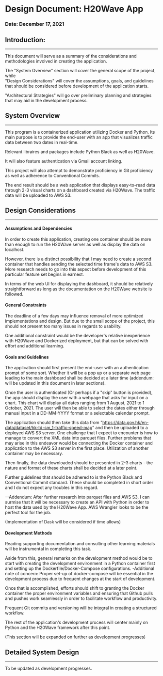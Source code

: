 # Design Document: H20Wave App 
### Date: December 17, 2021


## Introduction:
-------------
This document will serve as a summary of the considerations and methodologies
involved in creating the application.

The "System Overview" section will cover the general scope of the project, while  
"Design Considerations" will cover the assumptions, goals, and guidelines
that should be considered before development of the application starts.

"Architectural Strategies" will go over preliminary planning and strategies 
that may aid in the development process.


## System Overview
------------------
This program is a containerized application utilizing Docker and Python. Its 
main purpose is to provide the end-user with an app that visualizes traffic
data between two dates in real-time. 

Relevant libraires and packages include Python Black as well as H20Wave.

It will also feature authentication via Gmail account linking.

This project will also attempt to demonstrate proficiency in Git proficiency
as well as adherence to Conventional Commits.

The end result should be a web application that displays easy-to-read 
data through 2-3 visual charts on a dashboard created via H20Wave.
The traffic data will be uploaded to AWS S3.


## Design Considerations
----------------------

#### Assumptions and Dependencies
In order to create this application, creating one container should be more than
enough to run the H20Wave server as well as display the data on localhost.

However, there is a distinct possibility that I may need to create a second container
that handles sending the selected time frame's data to AWS S3. More research needs to 
go into this aspect before development of this particular feature set begins in earnest.

In terms of the web UI for displaying the dashboard, it should be relatively straightforward
as long as the documentation on the H20Wave website is followed.


#### General Constraints
The deadline of a few days may influence removal of more optimized implementations
and design. But due to the small scope of the project, this should not present too
many issues in regards to usability.

One additional constraint would be the developer's relative inexperience with H20Wave
and Dockerized deployment, but that can be solved with effort and additional learning.

#### Goals and Guidelines   
The application should first present the end-user with an authentication prompt of some sort.
Whether it will be a pop up or a separate web page leading to the main dashboard shall be decided
at a later time (addendum: will be updated in this document in later sections).

Once the user is authenticated (Or perhaps if a "skip" button is provided), the
app should display the user with a webpage that asks for input on a chart.
This chart will display all dates ranging from 1 August, 2021 to 1 October, 2021.
The user will then be able to select the dates either through manual input in
a DD-MM-YYYY format or a selectable calendar prompt.

The application should then take this data from "https://data.gov.hk/en-data/dataset/hk-td-sm_1-traffic-speed-map"
and then be uploaded to a deployed AWS S3 server. One challenge that I expect to encounter
is how to manage to convert the XML data into parquet files. Further problems that
may arise in this endeavor would be connecting the Docker container and application to
the AWS S3 server in the first place. Utilization of another container may be necessary.

Then finally, the data downloaded should be presented in 2-3 charts - the nature 
and format of these charts shall be decided at a later point.

Further guidelines that should be adhered to is the Python Black and Conventional Commit
standard. These should be completed in short order and I do not expect any 
troubles in this regard.

--Addendum: 
After further research into parquet files and AWS S3, I can surmise that it will be necessary to create an API with 
Python in order to host the data used by the H20Wave App. AWS Wrangler looks to be the perfect tool for the job.

(Implementation of Dask will be considered if time allows)

#### Development Methods 
Reading supporting documentation and consulting other learning materials will
be instrumental in completing this task.

Aside from this, general remarks on the development method would be to start
with creating the development environment in a Python container first and 
setting up the Dockerfile/Docker-Compose configurations.
-Additional note of concern: Proper set-up of docker-compose will be essential in the
development process due to frequent changes at the start of development.

Once that is accomplished, efforts should shift to granting the Docker container 
the proper environment variables and ensuring that Github pulls and pushes work
seamlessly in order to facilitate workflow and productivity.

Frequent Git commits and versioning will be integral in creating a structured
workflow.

The rest of the application's development process will center mainly on Python and
the H20Wave framework after this point. 

(This section will be expanded on further as development progresses)


## Detailed System Design
------------------------
To be updated as development progresses.


